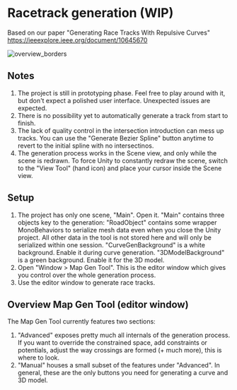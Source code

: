 # Racetrack generation (WIP)
Based on our paper "Generating Race Tracks With Repulsive Curves" https://ieeexplore.ieee.org/document/10645670

![overview_borders](https://github.com/user-attachments/assets/6e707ff1-99c5-46be-9a43-141380418ab5)

## Notes
1. The project is still in prototyping phase. Feel free to play around with it, but don't expect a polished user interface. Unexpected issues are expected.
2. There is no possibility yet to automatically generate a track from start to finish.
3. The lack of quality control in the intersection introduction can mess up tracks.
You can use the "Generate Bezier Spline" button anytime to revert to the initial spline with no intersectinos.
4. The generation process works in the Scene view, and only while the scene is redrawn.
To force Unity to constantly redraw the scene, switch to the "View Tool" (hand icon) and place your cursor inside the Scene view.

## Setup
1. The project has only one scene, "Main". Open it. "Main" contains three objects key to the generation:
"RoadObject" contains some wrapper MonoBehaviors to serialize mesh data even when you close the Unity project.
All other data in the tool is not stored here and will only be serialized within one session.
"CurveGenBackground" is a white background. Enable it during curve generation.
"3DModelBackground" is a green background. Enable it for the 3D model.
3. Open "Window > Map Gen Tool". This is the editor window which gives you control over the whole generation process.
4. Use the editor window to generate race tracks.

## Overview Map Gen Tool (editor window)
The Map Gen Tool currently features two sections:
1. "Advanced" exposes pretty much all internals of the generation process.
If you want to override the constrained space, add constraints or potentials, adjust the way crossings are formed (+ much more), this is where to look.
2. "Manual" houses a small subset of the features under "Advanced". In general, these are the only buttons you need for generating a curve and 3D model.
